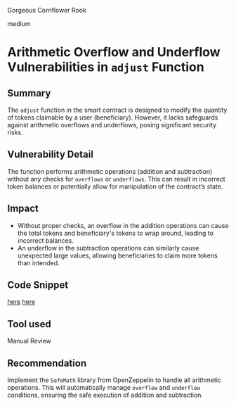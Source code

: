 Gorgeous Cornflower Rook

medium

# Arithmetic Overflow and Underflow Vulnerabilities in `adjust` Function

## Summary
The `adjust` function in the smart contract is designed to modify the quantity of tokens claimable by a user (beneficiary). However, it lacks safeguards against arithmetic overflows and underflows, posing significant security risks.
## Vulnerability Detail
The function performs arithmetic operations (addition and subtraction) without any checks for `overflows` or `underflows`. This can result in incorrect token balances or potentially allow for manipulation of the contract’s state.
## Impact
* Without proper checks, an overflow in the addition operations can cause the total tokens and beneficiary's tokens to wrap around, leading to incorrect balances.
* An underflow in the subtraction operations can similarly cause unexpected large values, allowing beneficiaries to claim more tokens than intended.
## Code Snippet
[here](https://github.com/sherlock-audit/2024-05-tokensoft-distributor-contracts-update/blob/main/contracts/packages/hardhat/contracts/claim/factory/AdvancedDistributorInitializable.sol#L124)
[here](https://github.com/sherlock-audit/2024-05-tokensoft-distributor-contracts-update/blob/main/contracts/packages/hardhat/contracts/claim/abstract/AdvancedDistributor.sol#L119)

## Tool used

Manual Review

## Recommendation
Implement the `SafeMath` library from OpenZeppelin to handle all arithmetic operations. This will automatically manage `overflow` and `underflow` conditions, ensuring the safe execution of addition and subtraction.
